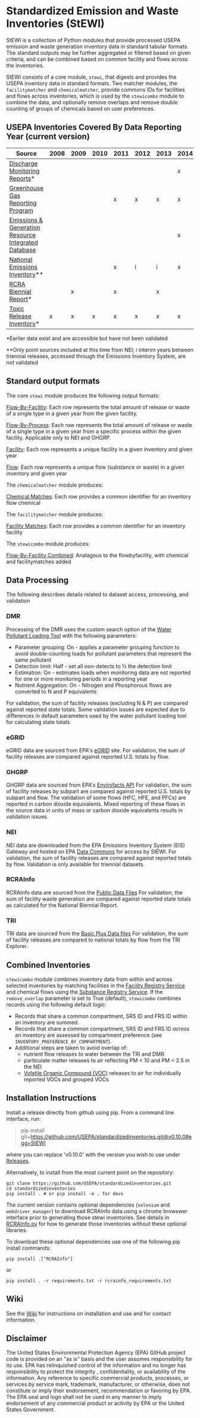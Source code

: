 # Standardized Emission and Waste Inventories (StEWI)

StEWI is a collection of Python modules that provide processed USEPA emission and waste generation inventory data in standard tabular formats.
 The standard outputs may be further aggregated or filtered based on given criteria, and can be combined based on common facility and flows
  across the inventories.

StEWI consists of a core module, `stewi`, that digests and provides the USEPA inventory data in standard formats. Two matcher modules, the `facilitymatcher`
and `chemicalmatcher`, provide commons IDs for facilities and flows across inventories, which is used by the `stewicombo` module
to combine the data, and optionally remove overlaps and remove double counting of groups of chemicals based on user preferences.

## USEPA Inventories Covered By Data Reporting Year (current version)

|Source|2008|2009|2010|2011|2012|2013|2014|2015|2016|2017|2018|2019|
|---|---|---|---|---|---|---|---|---|---|---|---|---|
|[Discharge Monitoring Reports](https://www.epa.gov/)* | | | | | | |x|x|x|x|x|x|
|[Greenhouse Gas Reporting Program](https://www.epa.gov/ghgreporting) | | | |x|x|x|x|x|x|x|x|x|
|[Emissions & Generation Resource Integrated Database](https://www.epa.gov/energy/emissions-generation-resource-integrated-database-egrid) | | | | | | |x| |x| |x|x|
|[National Emissions Inventory](https://www.epa.gov/air-emissions-inventories/national-emissions-inventory-nei)** | | | |x|i|i|x|i|i|x|i| |
|[RCRA Biennial Report](https://www.epa.gov/hwgenerators/biennial-hazardous-waste-report)* | |x| |x| |x| |x| |x| |x|
|[Toxic Release Inventory](https://www.epa.gov/toxics-release-inventory-tri-program)* |x|x|x|x|x|x|x|x|x|x|x|x|

*Earlier data exist and are accessible but have not been validated

**Only point sources included at this time from NEI; _i_ interim years between triennial releases, accessed through the Emissions Inventory System, are not validated

## Standard output formats

The core `stewi` module produces the following output formats:

[Flow-By-Facility](./format%20specs/FlowByFacility.md): Each row represents the total amount of release or waste of a single type in a given year from the given facility.

[Flow-By-Process](./format%20specs/FlowByProcess.md): Each row represents the total amount of release or waste of a single type in a given year from a specific process within the given facility. Applicable only to NEI and GHGRP.

[Facility](./format%20specs/Facility.md): Each row represents a unique facility in a given inventory and given year

[Flow](./format%20specs/Flow.md): Each row represents a unique flow (substance or waste) in a given inventory and given year

The `chemicalmatcher` module produces:

[Chemical Matches](./format%20specs/ChemicalMatches.md): Each row provides a common identifier for an inventory flow chemical

The `facilitymatcher` module produces:

[Facility Matches](./format%20specs/FacilityMatches.md): Each row provides a common identifier for an inventory facility

The `stewicombo` module produces:

[Flow-By-Facility Combined](./format%20specs/FlowByFacilityCombo.md): Analagous to the flowbyfacility, with chemical and facilitymatches added

## Data Processing

The following describes details related to dataset access, processing, and validation

### DMR

Processing of the DMR uses the custom search option of the [Water Pollutant Loading Tool](https://echo.epa.gov/trends/loading-tool/get-data/custom-search/) with the following parameters:
- Parameter grouping: On - applies a parameter grouping function to avoid double-counting loads for pollutant parameters that represent the same pollutant
- Detection limit: Half - set all non-detects to ½ the detection limit
- Estimation: On - estimates loads when monitoring data are not reported for one or more monitoring periods in a reporting year
- Nutrient Aggregation: On - Nitrogen and Phosphorous flows are converted to N and P equivalents

For validation, the sum of facility releases (excluding N & P) are compared against reported state totals. Some validation issues are expected due to differences in default parameters used by the water pollutant loading tool for calculating state totals.

### eGRID

eGRID data are sourced from EPA's [eGRID](https://www.epa.gov/egrid) site.
For validation, the sum of facility releases are compared against reported U.S. totals by flow.

### GHGRP

GHGRP data are sourced from EPA's [Envirofacts API](https://enviro.epa.gov/)
For validation, the sum of facility releases by subpart are compared against reported U.S. totals by subpart and flow. The validation of some flows (HFC, HFE, and PFCs) are reported in carbon dioxide equivalents. Mixed reporting of these flows in the source data in units of mass or carbon dioxide equivalents results in validation issues.

### NEI

NEI data are downloaded from the EPA Emissions Inventory System (EIS) Gateway and hosted on EPA [Data Commons](https://edap-ord-data-commons.s3.amazonaws.com/index.html?prefix=stewi/) for access by StEWI.
For validation, the sum of facility releases are compared against reported totals by flow. Validation is only available for triennial datasets.

### RCRAInfo

RCRAInfo data are sourced from the [Public Data Files](https://rcrapublic.epa.gov/rcrainfoweb/action/main-menu/view)
For validation, the sum of facility waste generation are compared against reported state totals as calculated for the National Biennial Report.

### TRI

TRI data are sourced from the [Basic Plus Data files](https://www.epa.gov/toxics-release-inventory-tri-program/tri-data-and-tools)
For validation, the sum of facility releases are compared to national totals by flow from the TRI Explorer.

## Combined Inventories

`stewicombo` module combines inventory data from within and across selected inventories by matching facilities in the [Facility Registry Service](https://www.epa.gov/frs) and chemical flows using the [Substance Registry Service](https://sor.epa.gov/sor_internet/registry/substreg/LandingPage.do).
If the `remove_overlap` parameter is set to True (default), `stewicombo` combines records using the following default logic:
- Records that share a common compartment, SRS ID and FRS ID _within_ an inventory are summed.
- Records that share a common compartment, SRS ID and FRS ID _across_ an inventory are assessed by compartment preference (see `INVENTORY_PREFERENCE_BY_COMPARTMENT`).
- Additional steps are taken to avoid overlap of:
    - nutrient flow releases to water between the TRI and DMR
    - particulate matter releases to air reflecting PM < 10 and PM < 2.5 in the NEI
    - [Volatile Organic Compound (VOC)](https://github.com/USEPA/standardizedinventories/blob/master/stewicombo/data/VOC_SRS_IDs.csv) releases to air for individually reported VOCs and grouped VOCs 


## Installation Instructions

Install a release directly from github using pip. From a command line interface, run:
> pip install git+https://github.com/USEPA/standardizedinventories.git@v0.10.0#egg=StEWI

where you can replace 'v0.10.0' with the version you wish to use under [Releases](https://github.com/USEPA/standardizedinventories/releases).

Alternatively, to install from the most current point on the repository:
```
git clone https://github.com/USEPA/standardizedinventories.git
cd standardizedinventories
pip install . # or pip install -e . for devs
```
The current version contains optional dependencies (`selenium` and `webdriver_manager`) to download RCRAInfo data using a chrome browswer interface prior to generating those stewi inventories.
See details in [RCRAInfo.py](https://github.com/USEPA/standardizedinventories/blob/master/stewi/RCRAInfo.py) for how to generate those inventories without these optional libraries.
 
To download these optional dependencies use one of the following pip install commands:

```
pip install .["RCRAInfo"]
```

or

```
pip install . -r requirements.txt -r rcrainfo_requirements.txt 
```


## Wiki

See the [Wiki](https://github.com/USEPA/standardizedinventories/wiki) for instructions on installation and use and for
contact information.

## Disclaimer

The United States Environmental Protection Agency (EPA) GitHub project code is provided on an "as is" basis
and the user assumes responsibility for its use.  EPA has relinquished control of the information and no longer
has responsibility to protect the integrity , confidentiality, or availability of the information.
Any reference to specific commercial products, processes, or services by service mark, trademark, manufacturer,
or otherwise, does not constitute or imply their endorsement, recommendation or favoring by EPA.  
The EPA seal and logo shall not be used in any manner to imply endorsement of any commercial product or activity
by EPA or the United States Government.
